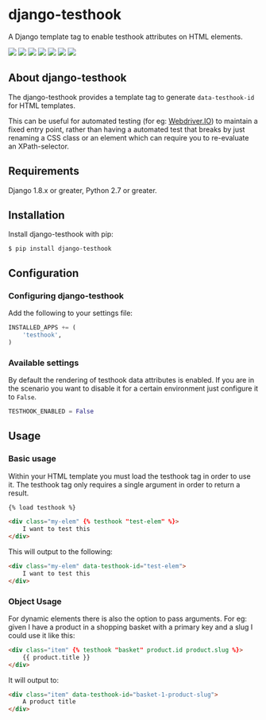 # django-testhook
A Django template tag to enable testhook attributes on HTML elements.

[![](https://travis-ci.org/jjanssen/django-testhook.svg?branch=master)](http://travis-ci.org/jjanssen/django-testhook)
[![](https://img.shields.io/pypi/v/django-testhook.svg)](https://pypi.python.org/pypi/django-testhook/)
[![](https://img.shields.io/pypi/dm/django-testhook.svg)](https://pypi.python.org/pypi/django-testhook/)
[![](https://img.shields.io/badge/wheel-yes-green.svg)]( https://pypi.python.org/pypi/django-testhook/)
[![](https://img.shields.io/pypi/l/django-testhook.svg)](https://pypi.python.org/pypi/django-testhook/)
[![](https://img.shields.io/pypi/pyversions/Django.svg)](https://pypi.python.org/pypi/django-testhook/)
[![](https://coveralls.io/repos/jjanssen/django-testhook/badge.svg?branch=master)](https://coveralls.io/github/jjanssen/django-testhook?branch=master)

## About django-testhook

The django-testhook provides a template tag to generate `data-testhook-id` for HTML templates.

This can be useful for automated testing (for eg: [Webdriver.IO](http://www.webdriver.io)) to maintain a fixed entry point, rather than having a automated test that breaks by just renaming a CSS class or an element which can require you to re-evaluate an XPath-selector.

## Requirements

Django 1.8.x or greater, Python 2.7 or greater.

## Installation

Install django-testhook with pip:

    $ pip install django-testhook

## Configuration

### Configuring django-testhook

Add the following to your settings file:

```python
INSTALLED_APPS += (
    'testhook',
)
```

### Available settings

By default the rendering of testhook data attributes is enabled.
If you are in the scenario you want to disable it for a certain environment just configure it to `False`.

```python
TESTHOOK_ENABLED = False
```

## Usage

### Basic usage

Within your HTML template you must load the testhook tag in order to use it.
The testhook tag only requires a single argument in order to return a result.

```HTML
{% load testhook %}

<div class="my-elem" {% testhook "test-elem" %}>
    I want to test this
</div>
```

This will output to the following:

```HTML
<div class="my-elem" data-testhook-id="test-elem">
    I want to test this
</div>
```

### Object Usage

For dynamic elements there is also the option to pass arguments.
For eg: given I have a product in a shopping basket with a primary key and a slug I could use it like this:

```HTML
<div class="item" {% testhook "basket" product.id product.slug %}>
    {{ product.title }}
</div>
```

It will output to:
```HTML
<div class="item" data-testhook-id="basket-1-product-slug">
    A product title
</div>
```
